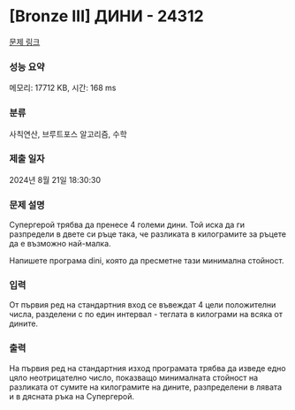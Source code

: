 # [Bronze III] ДИНИ - 24312 

[문제 링크](https://www.acmicpc.net/problem/24312) 

### 성능 요약

메모리: 17712 KB, 시간: 168 ms

### 분류

사칙연산, 브루트포스 알고리즘, 수학

### 제출 일자

2024년 8월 21일 18:30:30

### 문제 설명

<p>Супергерой трябва да пренесе 4 големи дини. Той иска да ги разпредели в двете си ръце така, че разликата в килограмите за ръцете да е възможно най-малка.</p>

<p>Напишете програма dini, която да пресметне тази минимална стойност.</p>

### 입력 

 <p>От първия ред на стандартния вход се въвеждат 4 цели положителни числа, разделени с по един интервал - теглата в килограми на всяка от дините.</p>

### 출력 

 <p>На първия ред на стандартния изход програмата трябва да изведе едно цяло неотрицателно число, показващо минималната стойност на разликата от сумите на килограмите на дините, разпределени в лявата и в дясната ръка на Супергерой.</p>

